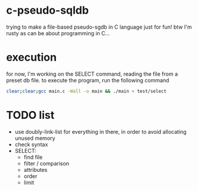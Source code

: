 # c-pseudo-sqldb

trying to make a file-based pseudo-sgdb in C language just for fun!
btw I'm rusty as can be about programming in C...


# execution
for now, I'm working on the SELECT command, reading the file from a preset db file.
to execute the program, run the following command
```sh
clear;clear;gcc main.c -Wall -o main && ./main < test/select
```


# TODO list
- use doubly-link-list for everything in there, in order to avoid allocating unused memory
- check syntax
- SELECT:
    - find file
    - filter / comparison
    - attributes
    - order
    - limit
